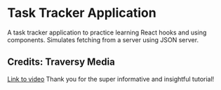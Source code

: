 # Task Tracker Application

A task tracker application to practice learning React hooks and using components. Simulates fetching from a server using JSON server.

## Credits: Traversy Media

<a href="https://www.youtube.com/watch?v=w7ejDZ8SWv8" target="_blank">Link to video</a>
Thank you for the super informative and insightful tutorial!
